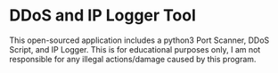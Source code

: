 # DDoS and IP Logger Tool
 This open-sourced application includes a python3 Port Scanner, DDoS Script, and IP Logger.
This is for educational purposes only, I am not responsible for any illegal actions/damage caused by this program.
